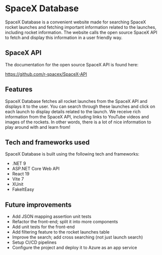 # SpaceX Database
SpaceX Database is a convenient website made for searching SpaceX rocket launches and fetching important information related to the launches, including rocket information. The website calls the open source SpaceX API to fetch and display this information in a user friendly way.

## SpaceX API
The documentation for the open source SpaceX API is found here:

https://github.com/r-spacex/SpaceX-API

## Features
SpaceX Database fetches all rocket launches from the SpaceX API and displays it to the user. You can search through these launches and click on each launch to display details related to the launch. We receive rich information from the SpaceX API, including links to YouTube videos and images of the rockets. In other words, there is a lot of nice information to play around with and learn from!

## Tech and frameworks used
SpaceX Database is built using the following tech and frameworks:

- .NET 9
- ASP.NET Core Web API
- React 19
- Vite 7
- XUnit
- FakeItEasy

## Future improvements

- Add JSON mapping assertion unit tests
- Refactor the front-end; split it into more components
- Add unit tests for the front-end
- Add filtering feature to the rocket launches table
- Improve the search; add cross searching (not just launch search)
- Setup CI/CD pipelines
- Configure the project and deploy it to Azure as an app service

